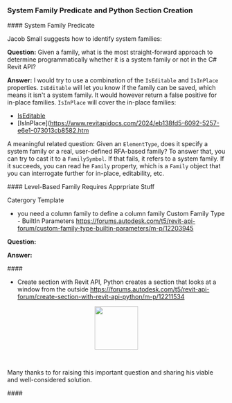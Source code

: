 <head>
<meta http-equiv="Content-Type" content="text/html; charset=utf-8">
<link rel="stylesheet" type="text/css" href="bc.css">
<script src="https://cdn.rawgit.com/google/code-prettify/master/loader/run_prettify.js" type="text/javascript"></script>
</head>

<!---

- determine is family system or not?
  https://autodesk.slack.com/archives/C0SR6NAP8/p1691697108465579
  [Q] Given a Family in the API what is the most straight forward approach to determining if the family is a system family or not in C#?
  [A] Jacob Small

- you need a column family to define a column family
  Custom Family Type - BuiltIn Parameters
  https://forums.autodesk.com/t5/revit-api-forum/custom-family-type-builtin-parameters/m-p/12203945

- Create section with Revit API, Python
  creates a section that looks at a window from the outside
  https://forums.autodesk.com/t5/revit-api-forum/create-section-with-revit-api-python/m-p/12211534


twitter:

 @AutodeskRevit #RevitAPI #BIM @DynamoBIM @AutodeskAPS


&ndash; ...

linkedin:

#BIM #DynamoBIM #AutodeskAPS #Revit #API #IFC #SDK #Autodesk #AEC #adsk

the [Revit API discussion forum](http://forums.autodesk.com/t5/revit-api-forum/bd-p/160) thread

<center>
<img src="img/" alt="" title="" width="600"/>
<p style="font-size: 80%; font-style:italic"></p>
</center>

-->

### System Family Predicate and Python Section Creation


####<a name="2"></a> System Family Predicate

Jacob Small suggests how to identify system families:

**Question:** Given a family, what is the most straight-forward approach to determine programmatically whether it is a system family or not in the C# Revit API?

**Answer:** I would try to use a combination of the `IsEditable` and `IsInPlace` properties.
`IsEditable` will let you know if the family can be saved, which means it isn't a system family.
It would however return a false positive for in-place families.
`IsInPlace` will cover the in-place families:

- [IsEditable](https://www.revitapidocs.com/2024/d7d3ef05-d2bd-b770-47df-96b7fd280f9f.htm)
- [IsInPlace](https://www.revitapidocs.com/2024/eb138fd5-6092-5257-e6e1-073013cb8582.htm

A meaningful related question: Given an `ElementType`, does it specify a system family or a real, user-defined RFA-based family?
To answer that, you can try to cast it to a `FamilySymbol`.
If that fails, it refers to a system family.
If it succeeds, you can read he `Family` property, which is a `Family` object that you can interrogate further for in-place, editability, etc.

####<a name="3"></a> Level-Based Family Requires Apprpriate Stuff

Catergory
Template

- you need a column family to define a column family
Custom Family Type - BuiltIn Parameters
https://forums.autodesk.com/t5/revit-api-forum/custom-family-type-builtin-parameters/m-p/12203945


**Question:**

**Answer:**


####<a name="4"></a>

- Create section with Revit API, Python
  creates a section that looks at a window from the outside
  https://forums.autodesk.com/t5/revit-api-forum/create-section-with-revit-api-python/m-p/12211534


<center>
<img src="img/.png" alt="" title="" width="100"/> <!-- Pixel Height: 353 Pixel Width: 974 -->
</center>



<pre class="prettyprint">

</pre>

Many thanks to  for raising this important question and sharing his viable and well-considered solution.

####<a name="4"></a>


